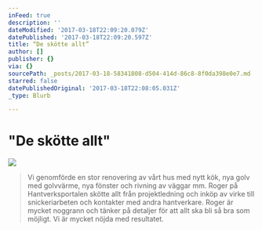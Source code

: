 ```yaml
---
inFeed: true
description: ''
dateModified: '2017-03-18T22:09:20.079Z'
datePublished: '2017-03-18T22:09:20.597Z'
title: “De skötte allt”
author: []
publisher: {}
via: {}
sourcePath: _posts/2017-03-18-58341808-d504-414d-86c8-8f0da398e0e7.md
starred: false
datePublishedOriginal: '2017-03-18T22:08:05.031Z'
_type: Blurb

---
```

# "De skötte allt"
![](https://the-grid-user-content.s3-us-west-2.amazonaws.com/13816d17-faa7-43f4-85a9-116354e95b97.jpg)

> Vi genomförde en stor renovering av vårt hus med nytt kök, nya golv med golvvärme, nya fönster och rivning av väggar mm. Roger på Hantverksportalen skötte allt från projektledning och inköp av virke till snickeriarbeten och kontakter med andra hantverkare. Roger är mycket noggrann och tänker på detaljer för att allt ska bli så bra som möjligt. Vi är mycket nöjda med resultatet.